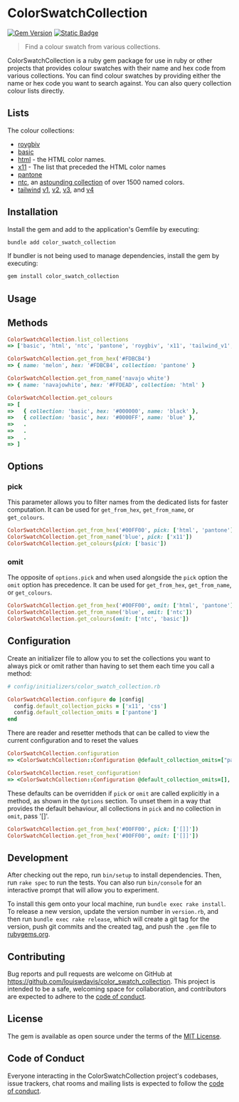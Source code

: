 # ColorSwatchCollection

[![Gem Version](https://badge.fury.io/rb/color_swatch_collection.svg)](https://badge.fury.io/rb/color_swatch_collection)
[![Static Badge](https://img.shields.io/badge/RubyGems-red)](https://rubygems.org/gems/color_swatch_collection)

> Find a colour swatch from various collections.

ColorSwatchCollection is a ruby gem package for use in ruby or other projects that provides colour swatches with their name and hex code from various collections. You can find colour swatches by providing either the name or hex code you want to search against. You can also query collection colour lists directly.

## Lists

The colour collections:

- [roygbiv](lib/color_namer_rails/roygbiv.rb)
- [basic](lib/color_namer_rails/basic.rb)
- [html](lib/color_namer_rails/html.rb) - the HTML color names.
- [x11](lib/color_namer_rails/x11.rb) - The list that preceded the HTML color names
- [pantone](lib/color_namer_rails/pantone.rb)
- [ntc](lib/color_namer_rails/ntc.rb), an [astounding collection](http://chir.ag/projects/ntc/) of over 1500 named colors.
- [tailwind](https://tailwindcss.com/) [v1](https://v1.tailwindcss.com/docs/customizing-colors#default-color-palette), [v2](https://v2.tailwindcss.com/docs/customizing-colors), [v3](https://v3.tailwindcss.com/docs/customizing-colors), and [v4](https://tailwindcss.com/docs/colors)

## Installation

Install the gem and add to the application's Gemfile by executing:

```bash
bundle add color_swatch_collection
```

If bundler is not being used to manage dependencies, install the gem by executing:

```bash
gem install color_swatch_collection
```

## Usage

## Methods

```ruby
ColorSwatchCollection.list_collections
=> ['basic', 'html', 'ntc', 'pantone', 'roygbiv', 'x11', 'tailwind_v1', 'tailwind_v2', 'tailwind_v3', 'tailwind_v4']
```

```ruby
ColorSwatchCollection.get_from_hex('#FDBCB4')
=> { name: 'melon', hex: '#FDBCB4', collection: 'pantone' }
```

```ruby
ColorSwatchCollection.get_from_name('navajo white')
=> { name: 'navajowhite', hex: '#FFDEAD', collection: 'html' }
```

```ruby
ColorSwatchCollection.get_colours
=> [
=>   { collection: 'basic', hex: '#000000', name: 'black' },
=>   { collection: 'basic', hex: '#0000FF', name: 'blue' },
=>   .
=>   .
=>   .
=> ]
```

## Options

### pick

This parameter allows you to filter names from the dedicated lists for faster computation.
It can be used for `get_from_hex`, `get_from_name`, or `get_colours`.

```ruby
ColorSwatchCollection.get_from_hex('#00FF00', pick: ['html', 'pantone'])
ColorSwatchCollection.get_from_name('blue', pick: ['x11'])
ColorSwatchCollection.get_colours(pick: ['basic'])
```

### omit

The opposite of `options.pick` and when used alongside the `pick` option the `omit` option has precedence.
It can be used for `get_from_hex`, `get_from_name`, or `get_colours`.

```ruby
ColorSwatchCollection.get_from_hex('#00FF00', omit: ['html', 'pantone'])
ColorSwatchCollection.get_from_name('blue', omit: ['ntc'])
ColorSwatchCollection.get_colours(omit: ['ntc', 'basic'])
```

## Configuration

Create an initializer file to allow you to set the collections you want to always pick or omit rather than having to set them each time you call a method:

```ruby
# config/initializers/color_swatch_collection.rb

ColorSwatchCollection.configure do |config|
  config.default_collection_picks = ['x11', 'css']
  config.default_collection_omits = ['pantone']
end
```

There are reader and resetter methods that can be called to view the current configuration and to reset the values

```ruby
ColorSwatchCollection.configuration
=> <ColorSwatchCollection::Configuration @default_collection_omits=["pantone"], @default_collection_picks=["x11", "css"]>

ColorSwatchCollection.reset_configuration!
=> <ColorSwatchCollection::Configuration @default_collection_omits=[], @default_collection_picks=[]>
```

These defaults can be overridden if `pick` or `omit` are called explicitly in a method, as shown in the `Options` section.
To unset them in a way that provides the default behaviour, all collections in `pick` and no collection in `omit`, pass '[]'.

```ruby
ColorSwatchCollection.get_from_hex('#00FF00', pick: ['[]]'])
ColorSwatchCollection.get_from_hex('#00FF00', omit: ['[]]'])
```

## Development

After checking out the repo, run `bin/setup` to install dependencies. Then, run `rake spec` to run the tests. You can also run `bin/console` for an interactive prompt that will allow you to experiment.

To install this gem onto your local machine, run `bundle exec rake install`. To release a new version, update the version number in `version.rb`, and then run `bundle exec rake release`, which will create a git tag for the version, push git commits and the created tag, and push the `.gem` file to [rubygems.org](https://rubygems.org).

## Contributing

Bug reports and pull requests are welcome on GitHub at <https://github.com/louiswdavis/color_swatch_collection>. This project is intended to be a safe, welcoming space for collaboration, and contributors are expected to adhere to the [code of conduct](https://github.com/louiswdavis/color_swatch_collection/blob/master/CODE_OF_CONDUCT.md).

## License

The gem is available as open source under the terms of the [MIT License](https://opensource.org/licenses/MIT).

## Code of Conduct

Everyone interacting in the ColorSwatchCollection project's codebases, issue trackers, chat rooms and mailing lists is expected to follow the [code of conduct](https://github.com/louiswdavis/color_swatch_collection/blob/master/CODE_OF_CONDUCT.md).
